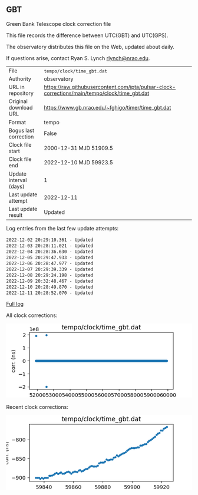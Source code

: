 
## GBT

Green Bank Telescope clock correction file

This file records the difference between UTC(GBT) and UTC(GPS).

The observatory distributes this file on the Web, updated about daily.

If questions arise, contact Ryan S. Lynch <rlynch@nrao.edu>.

|     |     |
|:--- |:--- |
| File | `tempo/clock/time_gbt.dat` |
| Authority | observatory |
| URL in repository | <https://raw.githubusercontent.com/ipta/pulsar-clock-corrections/main/tempo/clock/time_gbt.dat> |
| Original download URL | <https://www.gb.nrao.edu/~fghigo/timer/time_gbt.dat> |
| Format | tempo |
| Bogus last correction | False |
| Clock file start | 2000-12-31 MJD 51909.5 |
| Clock file end | 2022-12-10 MJD 59923.5 |
| Update interval (days) | 1 |
| Last update attempt | 2022-12-11 |
| Last update result | Updated |

Log entries from the last few update attempts:
```
2022-12-02 20:29:10.361 - Updated
2022-12-03 20:28:11.021 - Updated
2022-12-04 20:28:36.630 - Updated
2022-12-05 20:29:47.933 - Updated
2022-12-06 20:28:47.977 - Updated
2022-12-07 20:29:39.339 - Updated
2022-12-08 20:29:24.198 - Updated
2022-12-09 20:32:48.467 - Updated
2022-12-10 20:28:49.870 - Updated
2022-12-11 20:28:52.070 - Updated
```
[Full log](https://raw.githubusercontent.com/ipta/pulsar-clock-corrections/main/log/tempo/clock/time_gbt.dat.log)


All clock corrections:

![plot of all clock corrections](time_gbt.dat.png "All corrections")

Recent clock corrections:

![plot of recent clock corrections](time_gbt.dat.short.png "Recent corrections")

